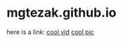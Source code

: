 # mgtezak.github.io

here is a link:
<a href="https://www.youtube.com/watch?v=ubQBa7DnuMI&list=FLqFZDMHNG5qcJbFnSycYg3w&index=7">cool vid</a> 
<a href="https://uploads2.wikiart.org/images/m-c-escher.jpg!Portrait.jpg">cool pic</a> 
